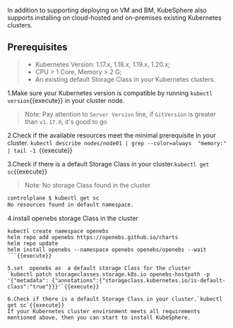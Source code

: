 In addition to supporting deploying on VM and BM, KubeSphere also supports installing on cloud-hosted and on-premises existing Kubernetes clusters.

## Prerequisites

> - Kubernetes Version: 1.17.x, 1.18.x, 1.19.x, 1.20.x;
> - CPU > 1 Core, Memory > 2 G;
> - An existing default Storage Class in your Kubernetes clusters.

1.Make sure your Kubernetes version is compatible by running `kubectl version`{{execute}} in your cluster node.
> Note: Pay attention to `Server Version` line, if `GitVersion` is greater than `v1.17.0`, it's good to go

2.Check if the available resources meet the minimal prerequisite in your cluster.
`kubectl describe nodes/node01 | grep --color=always  "memory:" | tail -1 `{{execute}}

3.Check if there is a default Storage Class in your cluster.`kubectl get sc`{{execute}} 

> Note: No storage Class found in the cluster
  ```bash
  controlplane $ kubectl get sc 
  No resources found in default namespace.
  ```

4.install openebs storage Class in the cluster  
```
kubectl create namespace openebs
helm repo add openebs https://openebs.github.io/charts
helm repo update
helm install openebs --namespace openebs openebs/openebs --wait 
```{{execute}}

5.set  openebs as  a default storage Class for the cluster
`kubectl patch storageclasses.storage.k8s.io openebs-hostpath -p '{"metadata": {"annotations":{"storageclass.kubernetes.io/is-default-class":"true"}}}'`{{execute}}

6.Check if there is a default Storage Class in your cluster.`kubectl get sc`{{execute}} 
If your Kubernetes cluster environment meets all requirements mentioned above, then you can start to install KubeSphere.
